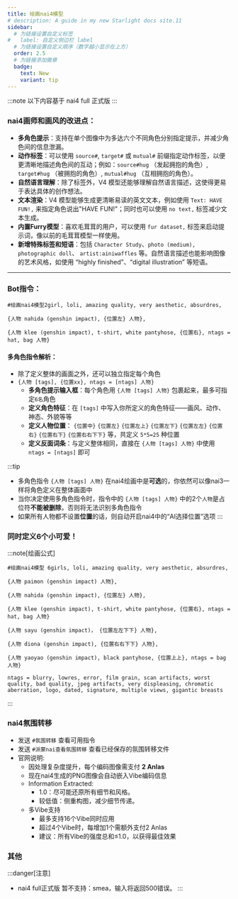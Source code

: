 ```yaml
---
title: 绘画nai4模型
# description: A guide in my new Starlight docs site.11
sidebar:
  # 为链接设置自定义标签
#   label: 自定义侧边栏 label
  # 为链接设置自定义顺序（数字越小显示在上方）
  order: 2.5
  # 为链接添加徽章
  badge:
    text: New
    variant: tip
---
```


:::note
以下内容基于 nai4 full 正式版
:::

### nai4画师和画风的改进点：

*   **多角色提示**：支持在单个图像中为多达六个不同角色分别指定提示，并减少角色间的信息泄漏。
*   **动作标签**：可以使用 `source#`, `target#` 或 `mutual#` 前缀指定动作标签，以便更清晰地描述角色间的互动；例如：`source#hug` （发起拥抱的角色）, `target#hug` （被拥抱的角色）, `mutual#hug` （互相拥抱的角色）。
*   **自然语言理解**：除了标签外，V4 模型还能够理解自然语言描述，这使得更易于表达具体的创作想法。
*   **文本渲染**：V4 模型能够生成更清晰易读的英文文本，例如使用 `Text: HAVE FUN!,` 来指定角色说出"HAVE FUN!"；同时也可以使用 `no text,` 标签减少文本生成。
*   **内置Furry模型**：喜欢毛茸茸的用户，可以使用 `fur dataset,` 标签来启动提示词，像以前的毛茸茸模型一样使用。
*   **新增特殊标签和短语**：包括 `Character Study`、`photo (medium), photographic doll`、 `artist:ainiwaffles` 等。自然语言描述也能影响图像的艺术风格，如使用 “highly finished”、“digital illustration” 等短语。

---

### Bot指令：

```text
#绘画nai4模型2girl, loli, amazing quality, very aesthetic, absurdres, 

{人物 nahida (genshin impact), {位置左} 人物}, 

{人物 klee (genshin impact), t-shirt, white pantyhose, {位置右}, ntags = hat, bag 人物}
```

#### 多角色指令解析：
- 除了定义整体的画面之外，还可以独立指定每个角色
- `{人物 [tags], {位置xx}, ntags = [ntags] 人物}`
  - **多角色提示输入框**：每个角色用 `{人物 [tags] 人物}` 包裹起来，最多可指定`6名`角色
  - **定义角色特征**：在 `[tags]` 中写入你所定义的角色特征——画风、动作、神态、外貌等等
  - **定义人物位置**： `{位置中}` `{位置左}` `{位置左上}` `{位置左下}` `{位置左左}` `{位置右}` `{位置右下}`  `{位置右右下下}` 等，共定义 `5*5=25` 种位置
  - **定义反面词条**：与定义整体相同，直接在 `{人物 [tags] 人物}` 中使用 `ntags = [ntags]` 即可

:::tip
- 多角色指令 `{人物 [tags] 人物}` 在nai4绘画中是**可选**的，你依然可以像nai3一样将角色定义在整体画面中
- 当你决定使用多角色指令时，指令中的 `{人物 [tags] 人物}` 中的2个`人物`是占位符**不能被删除**，否则将无法识别多角色指令
- 如果所有人物都不设置**位置**的话，则自动开启nai4中的“AI选择位置”选项
:::

### 同时定义6个小可爱！
:::note[绘画公式]
```
#绘画nai4模型 6girls, loli, amazing quality, very aesthetic, absurdres, 

{人物 paimon (genshin impact) 人物}, 

{人物 nahida (genshin impact), {位置左} 人物}, 

{人物 klee (genshin impact), t-shirt, white pantyhose, {位置右}, ntags = hat, bag 人物}

{人物 sayu (genshin impact)， {位置左左下下} 人物}, 

{人物 diona (genshin impact), {位置右右下下} 人物}, 

{人物 yaoyao (genshin impact), black pantyhose, {位置上上}, ntags = bag 人物}

ntags = blurry, lowres, error, film grain, scan artifacts, worst quality, bad quality, jpeg artifacts, very displeasing, chromatic aberration, logo, dated, signature, multiple views, gigantic breasts
```
:::

### nai4氛围转移

- 发送 `#氛围转移` 查看可用指令
- 发送 `#派蒙nai查看氛围转移` 查看已经保存的氛围转移文件
- 官网说明:
  - 因处理复杂度提升，​​每个编码图像需支付 **2 Anlas​​**
  - 现在nai4生成的PNG图像会​​自动嵌入Vibe编码信息
  - Information Extracted: 
    - 1.0：尽可能还原所有细节和风格。
    - 较低值：侧重构图，减少细节传递。
  - 多Vibe支持
    - 最多支持​​16个Vibe同时应用
    - 超过4个Vibe时，每增加1个需额外支付2 Anlas
    - ​​建议​​：所有Vibe的强度总和≤1.0，以获得最佳效果

### 其他

:::danger[注意]
- nai4 full正式版 暂不支持：smea，输入将返回500错误。
:::